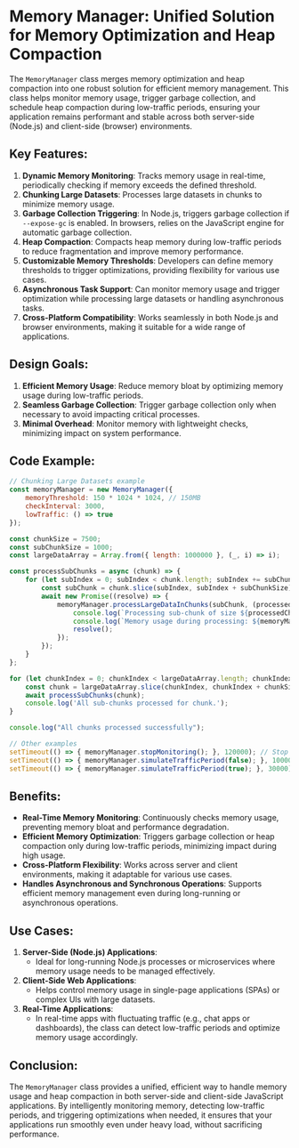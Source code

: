 # Memory Manager: Unified Solution for Memory Optimization and Heap Compaction

The `MemoryManager` class merges memory optimization and heap compaction into one robust solution for efficient memory management. This class helps monitor memory usage, trigger garbage collection, and schedule heap compaction during low-traffic periods, ensuring your application remains performant and stable across both server-side (Node.js) and client-side (browser) environments.

## Key Features:
1. **Dynamic Memory Monitoring**: Tracks memory usage in real-time, periodically checking if memory exceeds the defined threshold.
2. **Chunking Large Datasets**: Processes large datasets in chunks to minimize memory usage.
3. **Garbage Collection Triggering**: In Node.js, triggers garbage collection if `--expose-gc` is enabled. In browsers, relies on the JavaScript engine for automatic garbage collection.
4. **Heap Compaction**: Compacts heap memory during low-traffic periods to reduce fragmentation and improve memory performance.
5. **Customizable Memory Thresholds**: Developers can define memory thresholds to trigger optimizations, providing flexibility for various use cases.
6. **Asynchronous Task Support**: Can monitor memory usage and trigger optimization while processing large datasets or handling asynchronous tasks.
7. **Cross-Platform Compatibility**: Works seamlessly in both Node.js and browser environments, making it suitable for a wide range of applications.

## Design Goals:
1. **Efficient Memory Usage**: Reduce memory bloat by optimizing memory usage during low-traffic periods.
2. **Seamless Garbage Collection**: Trigger garbage collection only when necessary to avoid impacting critical processes.
3. **Minimal Overhead**: Monitor memory with lightweight checks, minimizing impact on system performance.

## Code Example:
```js
// Chunking Large Datasets example
const memoryManager = new MemoryManager({
    memoryThreshold: 150 * 1024 * 1024, // 150MB
    checkInterval: 3000,
    lowTraffic: () => true
});

const chunkSize = 7500;
const subChunkSize = 1000;
const largeDataArray = Array.from({ length: 1000000 }, (_, i) => i);

const processSubChunks = async (chunk) => {
    for (let subIndex = 0; subIndex < chunk.length; subIndex += subChunkSize) {
        const subChunk = chunk.slice(subIndex, subIndex + subChunkSize);
        await new Promise((resolve) => {
            memoryManager.processLargeDataInChunks(subChunk, (processedChunk) => {
                console.log(`Processing sub-chunk of size ${processedChunk.length}`);
                console.log(`Memory usage during processing: ${memoryManager.getMemoryUsage()} MB`);
                resolve();
            });
        });
    }
};

for (let chunkIndex = 0; chunkIndex < largeDataArray.length; chunkIndex += chunkSize) {
    const chunk = largeDataArray.slice(chunkIndex, chunkIndex + chunkSize);
    await processSubChunks(chunk);
    console.log('All sub-chunks processed for chunk.');
}

console.log("All chunks processed successfully");

// Other examples
setTimeout(() => { memoryManager.stopMonitoring(); }, 120000); // Stop monitoring after 2 minutes
setTimeout(() => { memoryManager.simulateTrafficPeriod(false); }, 10000); // Simulate traffic period for testing
setTimeout(() => { memoryManager.simulateTrafficPeriod(true); }, 30000); // Simulate low-traffic period
```

## Benefits:
- **Real-Time Memory Monitoring**: Continuously checks memory usage, preventing memory bloat and performance degradation.
- **Efficient Memory Optimization**: Triggers garbage collection or heap compaction only during low-traffic periods, minimizing impact during high usage.
- **Cross-Platform Flexibility**: Works across server and client environments, making it adaptable for various use cases.
- **Handles Asynchronous and Synchronous Operations**: Supports efficient memory management even during long-running or asynchronous operations.

## Use Cases:
1. **Server-Side (Node.js) Applications**:
   - Ideal for long-running Node.js processes or microservices where memory usage needs to be managed effectively.
2. **Client-Side Web Applications**:
   - Helps control memory usage in single-page applications (SPAs) or complex UIs with large datasets.
3. **Real-Time Applications**:
   - In real-time apps with fluctuating traffic (e.g., chat apps or dashboards), the class can detect low-traffic periods and optimize memory usage accordingly.

## Conclusion:
The `MemoryManager` class provides a unified, efficient way to handle memory usage and heap compaction in both server-side and client-side JavaScript applications. By intelligently monitoring memory, detecting low-traffic periods, and triggering optimizations when needed, it ensures that your applications run smoothly even under heavy load, without sacrificing performance.
